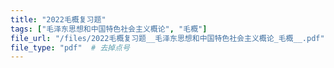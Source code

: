 ```yaml
---
title: "2022毛概复习题"
tags: ["毛泽东思想和中国特色社会主义概论", "毛概"]
file_url: "/files/2022毛概复习题__毛泽东思想和中国特色社会主义概论_毛概__.pdf"
file_type: "pdf"  # 去掉点号
---
```




<!-- 文件类型: .pdf -->
<!-- 文件图标: 📄 -->
